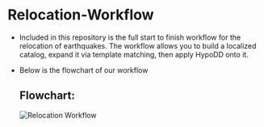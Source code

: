 # Relocation-Workflow
- Included in this repository is the full start to finish workflow for the relocation of earthquakes. The workflow allows you to build a localized catalog, expand it via template matching, then apply HypoDD onto it.
- Below is the flowchart of our workflow


  ## Flowchart:
  ![Relocation Workflow](https://github.com/JamesKirchenwiitz/Relocation-Workflow/blob/main/Script/Workflow%20flowchart.png)
